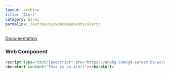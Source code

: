 ```yaml
---
layout: archive
title: "Alert"
category: bs-wc
permalink: /extras/bs/webcomponents/alert/
---
```

[Documentation](https://getbootstrap.com/docs/4.4/components/alerts)

### Web Component

<script type="text/javascript" src="https://unpkg.com/gd-sprest-bs-wc/dist/gd-sprest-bs.js"></script>
<bs-alert content="This is an alert"></bs-alert>

```html
<script type="text/javascript" src="https://unpkg.com/gd-sprest-bs-wc/wc/dist/gd-sprest-bs.js"></script>
<bs-alert content="This is an alert"></bs-alert>
```